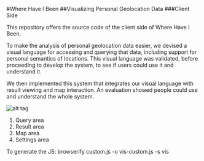 #Where Have I Been
##Visualizing Personal Geolocation Data
###Client Side

This repository offers the source code of the client side of Where Have I Been.

To make the analysis of personal geolocation data easier, we devised a visual language for accessing and querying that data, including support for personal semantics of locations. This visual language was validated, before proceeding to develop the system, to see if users could use it and understand it.

We then implemented this system that integrates our visual language with result viewing and map interaction. An evaluation showed people could use and understand the whole system.


![alt tag](http://web.tecnico.ulisboa.pt/jorge.s.filipe/tese/interface.png)
1. Query area
2. Result area
3. Map area
4. Settings area

To generate the JS:
browserify custom.js -o vis-custom.js -s vis
